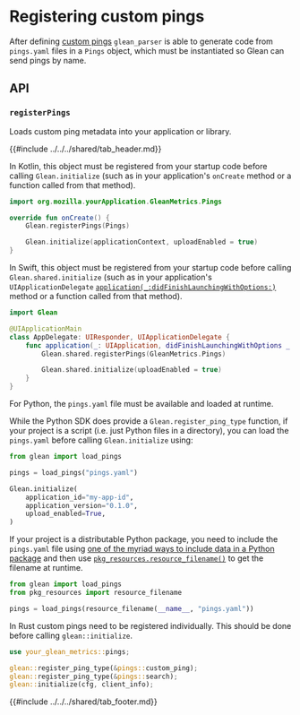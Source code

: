# Registering custom pings

After defining [custom pings](../../user/pings/custom.md) `glean_parser` is able to generate code from
`pings.yaml` files in a `Pings` object, which must be instantiated so Glean can send pings by name.

## API

### `registerPings`

Loads custom ping metadata into your application or library.

{{#include ../../../shared/tab_header.md}}

<div data-lang="Kotlin" class="tab">

In Kotlin, this object must be registered from your startup code before calling `Glean.initialize`
(such as in your application's `onCreate` method or a function called from that method).

```Kotlin
import org.mozilla.yourApplication.GleanMetrics.Pings

override fun onCreate() {
    Glean.registerPings(Pings)

    Glean.initialize(applicationContext, uploadEnabled = true)
}
```

</div>

<div data-lang="Java" class="tab"></div>

<div data-lang="Swift" class="tab">

In Swift, this object must be registered from your startup code before calling `Glean.shared.initialize`
(such as in your application's `UIApplicationDelegate` [`application(_:didFinishLaunchingWithOptions:)`](https://developer.apple.com/documentation/uikit/uiapplicationdelegate/1622921-application) method or a function called from that method).

```swift
import Glean

@UIApplicationMain
class AppDelegate: UIResponder, UIApplicationDelegate {
    func application(_: UIApplication, didFinishLaunchingWithOptions _: [UIApplication.LaunchOptionsKey: Any]?) -> Bool {
        Glean.shared.registerPings(GleanMetrics.Pings)

        Glean.shared.initialize(uploadEnabled = true)
    }
}
```

</div>

<div data-lang="Python" class="tab">

For Python, the `pings.yaml` file must be available and loaded at runtime.

While the Python SDK does provide a `Glean.register_ping_type` function, if your project is a script (i.e. just Python files in a directory), you can load the `pings.yaml` before calling `Glean.initialize` using:

```python
from glean import load_pings

pings = load_pings("pings.yaml")

Glean.initialize(
    application_id="my-app-id",
    application_version="0.1.0",
    upload_enabled=True,
)
```

If your project is a distributable Python package, you need to include the `pings.yaml` file using [one of the myriad ways to include data in a Python package](https://setuptools.readthedocs.io/en/latest/setuptools.html#including-data-files) and then use [`pkg_resources.resource_filename()`](https://setuptools.readthedocs.io/en/latest/pkg_resources.html#resource-extraction) to get the filename at runtime.

```Python
from glean import load_pings
from pkg_resources import resource_filename

pings = load_pings(resource_filename(__name__, "pings.yaml"))
```

</div>

<div data-lang="Rust" class="tab">

In Rust custom pings need to be registered individually.
This should be done before calling `glean::initialize`.

```Rust
use your_glean_metrics::pings;

glean::register_ping_type(&pings::custom_ping);
glean::register_ping_type(&pings::search);
glean::initialize(cfg, client_info);
```

</div>
<div data-lang="JavaScript" class="tab" data-info="On JavaScript environments, it is not necessary to register pings."></div>
<div data-lang="Firefox Desktop" class="tab" data-info="On Firefox Desktop all custom pings are registered automatically."></div>

</div>

{{#include ../../../shared/tab_footer.md}}

